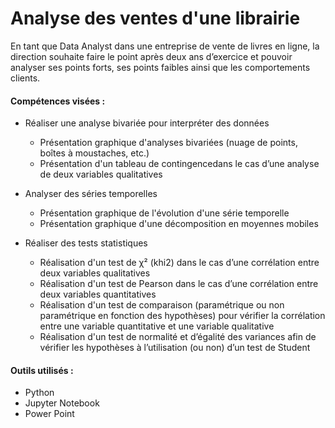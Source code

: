 # Analyse des ventes d'une librairie

En tant que Data Analyst dans une entreprise de vente de livres en ligne, la direction souhaite faire le point après deux ans d’exercice et pouvoir analyser ses points forts, ses points faibles ainsi que les comportements clients.

#### Compétences visées :
- Réaliser une analyse bivariée pour interpréter des données
  - Présentation graphique d'analyses bivariées (nuage de points, boîtes à moustaches, etc.)
  - Présentation d'un tableau de contingencedans le cas d’une analyse de deux variables qualitatives
- Analyser des séries temporelles
  - Présentation graphique de l'évolution d'une série temporelle
  - Présentation graphique d'une décomposition en moyennes mobiles

- Réaliser des tests statistiques
  - Réalisation d'un test de χ² (khi2) dans le cas d’une corrélation entre deux variables qualitatives
  - Réalisation d'un test de Pearson dans le cas d’une corrélation entre deux variables quantitatives
  - Réalisation d'un test de comparaison (paramétrique ou non paramétrique en fonction des hypothèses) pour vérifier la corrélation entre une variable quantitative et une variable qualitative
  - Réalisation d'un test de normalité et d’égalité des variances afin de vérifier les hypothèses à l’utilisation (ou non) d’un test de Student

#### Outils utilisés :
- Python
- Jupyter Notebook
- Power Point
